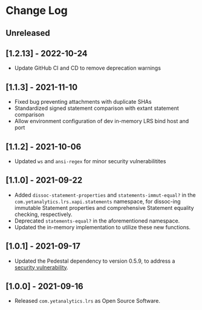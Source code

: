 # Change Log

## Unreleased

## [1.2.13] - 2022-10-24
- Update GitHub CI and CD to remove deprecation warnings

<!-- TODO: Fill in intervening tags -->

## [1.1.3] - 2021-11-10
- Fixed bug preventing attachments with duplicate SHAs
- Standardized signed statement comparison with extant statement comparison
- Allow environment configuration of dev in-memory LRS bind host and port

## [1.1.2] - 2021-10-06
- Updated `ws` and `ansi-regex` for minor security vulnerabilitites

## [1.1.0] - 2021-09-22
- Added `dissoc-statement-properties` and `statements-immut-equal?` in the `com.yetanalytics.lrs.xapi.statements` namespace, for dissoc-ing immutable Statement properties and comprehensive Statement equality checking, respectively.
- Deprecated `statements-equal?` in the aforementioned namespace.
- Updated the in-memory implementation to utilize these new functions.

## [1.0.1] - 2021-09-17
- Updated the Pedestal dependency to version 0.5.9, to address a [security vulnerability](https://github.com/pedestal/pedestal/issues/672).

## [1.0.0] - 2021-09-16
- Released `com.yetanalytics.lrs` as Open Source Software.
